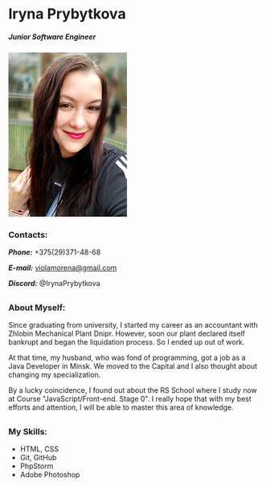 # Iryna Prybytkova
##### _Junior Software Engineer_
![myfoto](myfoto1.jpg)
### Contacts:
**_Phone:_** +375(29)371-48-68

**_E-mail:_** violamorena@gmail.com

**_Discord:_** @IrynaPrybytkova
##
### About Myself:

Since graduating from university, I started my career as an accountant with Zhlobin Mechanical Plant Dnipr. However, soon our plant declared itself bankrupt and began the liquidation process. So I ended up out of work. 

At that time, my husband, who was fond of programming, got a job as a Java Developer in Minsk. We moved to the Capital and I also thought about changing my specialization.

By a lucky coincidence, I found out about the RS School where I study now at Course "JavaScript/Front-end. Stage 0". I really hope that with my best efforts and attention, I will be able to master this area of knowledge.
##
### My Skills:
* HTML, CSS
* Git, GitHub
* PhpStorm
* Adobe Photoshop

